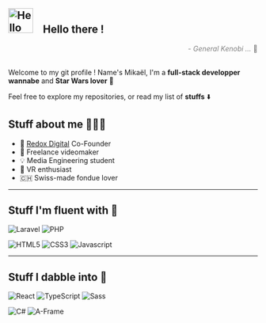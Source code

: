 <h2><img 
     style="width: 50px; height: auto; display: inline; margin-right: 15px;"
     src="https://i.kym-cdn.com/entries/icons/original/000/029/079/hellothere.jpg"
     alt="Hello There"> Hello there !
</h2>

<div style="color: gray; text-align: right;"><i>- General Kenobi ... </i>🤖</div><br/>

Welcome to my git profile ! Name's Mikaël, I'm a **full-stack developper wannabe** and **Star Wars lover** 🌌

Feel free to explore my repositories, or read my list of **stuffs** ⬇️

## Stuff about me 👨🏻‍💻

- 🔴 [Redox Digital](https://redoxdigital.ch) Co-Founder
- 🎥 Freelance videomaker
- 💡 Media Engineering student
- 👾 VR enthusiast
- 🇨🇭 Swiss-made fondue lover

---

## Stuff I'm fluent with 🔧

![Laravel](https://img.shields.io/badge/Laravel-F9322C?style=flat&logo=laravel&logoColor=white)
![PHP](https://img.shields.io/badge/php-777BB4?style=flat&logo=php&logoColor=white)

![HTML5](https://img.shields.io/badge/HTML5-E34F26?style=flat&logo=html5&logoColor=white)
![CSS3](https://img.shields.io/badge/CSS3-1572B6?style=flat&logo=css3&logoColor=white)
![Javascript](https://img.shields.io/badge/JavaScript-F7DF1E?style=flat&logo=javascript&logoColor=black)

---

## Stuff I dabble into 🚧

![React](https://img.shields.io/badge/React-61DAFB?style=flat&logo=react&logoColor=black)
![TypeScript](https://img.shields.io/badge/TypeScript-3178C6?style=flat&logo=typescript&logoColor=white)
![Sass](https://img.shields.io/badge/sass-CC6699?style=flat&logo=sass&logoColor=white)

![C#](https://img.shields.io/badge/CSharp-239120?style=flat&logo=csharp&logoColor=white)
![A-Frame](https://img.shields.io/badge/AFrame-EF2D5E?style=flat&logo=a-frame&logoColor=white)
